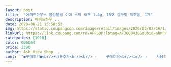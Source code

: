 ```yaml
---
layout: post 
title:  "에뛰드하우스 블링블링 아이 스틱 섀도 1.4g, 15호 살구빛 백조별, 1개" 
description: 에뛰드하우 ..
date: 2020-06-21 15:58:52 
img: https://static.coupangcdn.com/image/retail/images/2020/03/02/16/1/74fb06bf-16cc-4727-8feb-b61eeb9ed593.jpg 
linkUrl: https://link.coupang.com/re/AFFSDP?lptag=AF3600438&subid=ahnPublicAsk&pageKey=6823727&itemId=496321970&vendorItemId=70336848297&traceid=V0-113-e36298396e7effcf 
categories: [1010] 
color: 006064 
price: 2390 
author: Ask View Shop 
cont:  "●구매후기●<br/>+내용추가<br/><br/> -	구매이유<br/><br/> -	사용후기<br/>1) 제품명 : 에뛰드하우스 블링블링 아이 스틱 섀도 1.<br/>4g, 8호 아이보리아기별, 2개<br/>2) 용량 : 1.<br/>4g<br/>3) 사용기한 : 제조일로부터 2년.<br/><br/>4) 제조업자/제조판매업자 : ㈜화성화학/㈜에뛰드<br/>걱정했던거와 달리 저는 색상 완전 만족해여 ㅎㅎ<br/>구매가격: 2,410 로켓<br/>구매해 봤어요.<br/><br/>그때 손으로 살살 문질러주면 금방 자연스럽게 연출이 가능해요.<br/><br/>그래서 그냥 언더나 눈썹 밑부분에 쓰는걸 추천드려요.<br/><br/>그릴때 부드럽게 잘 발라지네요<br/>근데 하이라이터로 쓰기엔 조금 색이 강할 수 있어요<br/>금빛 햇살별 색상 이쁘네여<br/>내가 원하는 색일까 고민하다가<br/>너무 금색도 아닌 적당한 발색하며<br/>너무 적지도 튀지도 않은 펄감하며<br/>눈밑 애교살에 쓰는 색인가봅니다ㅎ.<br/>.<br/><br/>담엔 컬러들좀.<br/>.<br/>! 풀세트로 팔아주심 좋겠네유^^<br/>대충 슥삭 하고싶어서 스틱으로 구매했어요<br/>덧칠한다고 엄청 달라지는건 아니고<br/>무엇보다 가격이 저렴하고 착해서 선택하는데 부담이 없었어요!<br/>바르다보면 살짝 뭉치는 부분이 생길수도 있는데<br/>사용기한 넉넉하게 2023년까지<br/>사진 첨부했으니 참고하시구여<br/>상품평중에 그나마 평좋은 걸로 색상 결정해서<br/>색이 안이뻐보이는데 눈두덩이랑 눈밑에 발라보면<br/>손등사진 보시면 한번 칠한거 두번칠한거 세번칠한거<br/>스틱 섀도는 사용이 간편해서 빠르게 메이크업할 때 너무 좋아요 ㅋㅋㅋ<br/>스틱으로 저렴하게 구매했네여<br/>스틱의 끝에는 실제 섀도우 색을 알려주게 되어있구요.<br/><br/>스틱형이 훨씬 편할것 같아서<br/>실제로 보면 좀더 남색기가 많이도는 케이스에요.<br/><br/>아 생각보다 색이 밝네요<br/>아무래도 인터넷 구매이다보니 색이<br/>아이 섀도 필요하다고 하니까 주변에서 많이 추천해준 제품이에요!<br/>아이보리 아기별은 옅은 금빛색이 나는 제품이랍니다 색이 굉장히 고급스러워요.<br/><br/>아이섀도우 위주로 바르다가<br/>언더에 칠하기 좋은 스틱 섀도라고 하더군요ㅎㅎ<br/>와 펄이 엄청나요 진짜! 장난아니게 번쩍번쩍번쩍<br/>우선 스틱 외관은 딱 심플한 스타일이고,<br/>원래 섀도우는 깨질까봐 + 브러쉬 휴대하면 가방에 묻어서 가지고 다니지 못하는데 이건 스틱형이라 휴대하기 딱좋아요<br/>이 시리즈의 색이 굉장히 많은데 저는 그중에 8호 아이보리 아기별로 구매했어요.<br/><br/>이것만 주의하시면 될 것 같아요!<br/>이렇게 보시면 되여 빛에 반사되서 생각보다<br/>이쁘네여 ㅋ<br/>재구매 의사 있어여<br/>저렴하게 잘 샀고요 장미뭐시기 그 색상도 구매하고 싶었는데<br/>참고로 저는 웜톤입니다.<br/><br/>처음 발색할 때 거의 제대로 발색된다고 생각하시면 될 것 같아요 ㅋㅋ<br/>컬러가 몇개 없어서 아쉬웠어요ㅠ 좀 애매한 컬러들 뿐이라.<br/>.<br/><br/>클렌징 꼼꼼히 안해주면 펄 남을듯ㅎㅎ<br/>펄감이 좋고 발색력도 뛰어나고 지속력도 좋다고ㅋㅋㅋ<br/>한가지 단점은 제품이 뭉뚝하다보니 조금 두껍게 그려진다는 느낌이 있는거에요 ㅋㅋ<br/>한번씩만 쓱쓱 발라주는게 이쁘네여<br/>화장하는데 시간도 오래걸리고 귀찮아서<br/>" 
---
```

